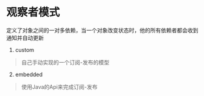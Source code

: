 # 观察者模式 
定义了对象之间的一对多依赖，当一个对象改变状态时，他的所有依赖者都会收到通知并自动更新

1. custom 
> 自己手动实现的一个订阅-发布的模型
2. embedded
> 使用Java的Api来完成订阅-发布